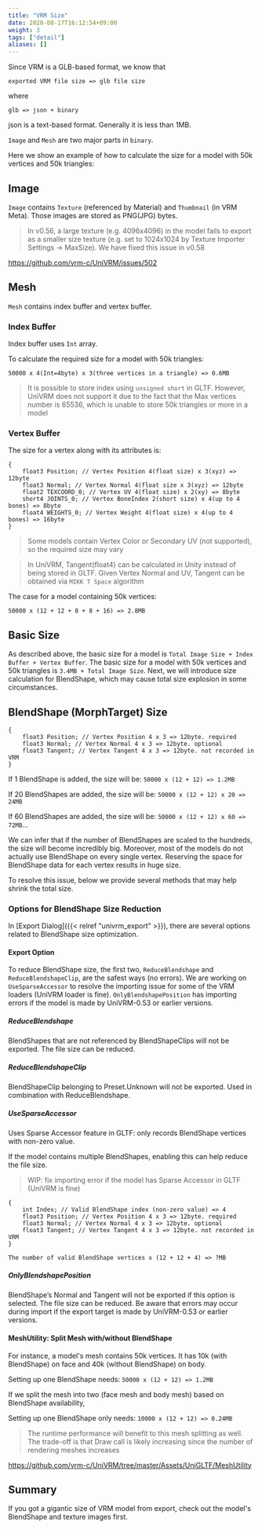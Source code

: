```yaml
---
title: "VRM Size"
date: 2020-08-17T16:12:54+09:00
weight: 3
tags: ["detail"]
aliases: []
---
```


Since VRM is a GLB-based format, we know that 

`exported VRM file size => glb file size`

where

`glb => json + binary`

json is a text-based format. Generally it is less than 1MB.

`Image` and `Mesh` are two major parts in `binary`.

Here we show an example of how to calculate the size for a model with 50k vertices and 50k triangles:

## Image

`Image` contains `Texture` (referenced by Material) and `Thumbnail` (in VRM Meta). Those images are stored as PNG(JPG) bytes.

> In v0.56, a large texture (e.g. 4096x4096) in the model fails to export as a smaller size texture (e.g. set to 1024x1024 by Texture Importer Settings -> MaxSize). We have fixed this issue in v0.58

https://github.com/vrm-c/UniVRM/issues/502

## Mesh

`Mesh` contains index buffer and vertex buffer.

### Index Buffer

Index buffer uses `Int` array.

To calculate the required size for a model with 50k triangles:

`50000 x 4(Int=4byte) x 3(three vertices in a triangle) => 0.6MB`

> It is possible to store index using `unsigned short` in GLTF. However, UniVRM does not support it due to the fact that the Max vertices number is 65536, which is unable to store 50k triangles or more in a model

### Vertex Buffer

The size for a vertex along with its attributes is: 

```
{
    float3 Position; // Vertex Position 4(float size) x 3(xyz) => 12byte
    float3 Normal; // Vertex Normal 4(float size x 3(xyz) => 12byte
    float2 TEXCOORD_0; // Vertex UV 4(float size) x 2(xy) => 8byte
    short4 JOINTS_0; // Vertex BoneIndex 2(short size) x 4(up to 4 bones) => 8byte
    float4 WEIGHTS_0; // Vertex Weight 4(float size) x 4(up to 4 bones) => 16byte
}
```

> Some models contain Vertex Color or Secondary UV (not supported), so the required size may vary

> In UniVRM, Tangent(float4) can be calculated in Unity instead of being stored in GLTF. Given Vertex Normal and UV, Tangent can be obtained via `MIKK T Space` algorithm

The case for a model containing 50k vertices:

`50000 x (12 + 12 + 8 + 8 + 16) => 2.8MB`

## Basic Size

As described above, the basic size for a model is `Total Image Size + Index Buffer + Vertex Buffer`.
The basic size for a model with 50k vertices and 50k triangles is `3.4MB + Total Image Size`.
Next, we will introduce size calculation for BlendShape, which may cause total size explosion in some circumstances.

## BlendShape (MorphTarget) Size

```BlendShape Vertex
{
    float3 Position; // Vertex Position 4 x 3 => 12byte. required
    float3 Normal; // Vertex Normal 4 x 3 => 12byte. optional
    float3 Tangent; // Vertex Tangent 4 x 3 => 12byte. not recorded in VRM
}
```

If 1 BlendShape is added, the size will be: `50000 x (12 + 12) => 1.2MB`

If 20 BlendShapes are added, the size will be: `50000 x (12 + 12) x 20 => 24MB`

If 60 BlendShapes are added, the size will be: `50000 x (12 + 12) x 60 => 72MB`...

We can infer that if the number of BlendShapes are scaled to the hundreds, the size will become incredibly big. Moreover, most of the models do not actually use BlendShape on every single vertex. Reserving the space for BlendShape data for each vertex results in huge size.

To resolve this issue, below we provide several methods that may help shrink the total size.

### Options for BlendShape Size Reduction

In [Export Dialog]({{< relref "univrm_export" >}}), there are several options related to BlendShape size optimization.

#### Export Option

To reduce BlendShape size, the first two, `ReduceBlendshape` and `ReduceBlendshapeClip`, are the safest ways (no errors). We are working on `UseSparseAccessor` to resolve the importing issue for some of the VRM loaders (UniVRM loader is fine). `OnlyBlendshapePosition` has importing errors if the model is made by UniVRM-0.53 or earlier versions.

##### ReduceBlendshape

BlendShapes that are not referenced by BlendShapeClips will not be exported. The file size can be reduced.

##### ReduceBlendshapeClip

BlendShapeClip belonging to Preset.Unknown will not be exported. Used in combination with ReduceBlendshape.

##### UseSparseAccessor

Uses Sparse Accessor feature in GLTF: only records BlendShape vertices with non-zero value.

If the model contains multiple BlendShapes, enabling this can help reduce the file size.

> WIP: fix importing error if the model has Sparse Accessor in GLTF (UniVRM is fine)

```BlendShape Vertex
{
    int Index; // Valid BlendShape index (non-zero value) => 4
    float3 Position; // Vertex Position 4 x 3 => 12byte. required
    float3 Normal; // Vertex Normal 4 x 3 => 12byte. optional
    float3 Tangent; // Vertex Tangent 4 x 3 => 12byte. not recorded in VRM
}
```

`The number of valid BlendShape vertices x (12 + 12 + 4) => ?MB`

##### OnlyBlendshapePosition

BlendShape’s Normal and Tangent will not be exported if this option is selected. The file size can be reduced. Be aware that errors may occur during import if the export target is made by UniVRM-0.53 or earlier versions.

#### MeshUtility: Split Mesh with/without BlendShape

For instance, a model's mesh contains 50k vertices. It has 10k (with BlendShape) on face and 40k (without BlendShape) on body.

Setting up one BlendShape needs: `50000 x (12 + 12) => 1.2MB`

If we split the mesh into two (face mesh and body mesh) based on BlendShape availability,

Setting up one BlendShape only needs: `10000 x (12 + 12) => 0.24MB`

> The runtime performance will benefit to this mesh splitting as well. The trade-off is that Draw call is likely increasing since the number of rendering meshes increases

https://github.com/vrm-c/UniVRM/tree/master/Assets/UniGLTF/MeshUtility


## Summary

If you got a gigantic size of VRM model from export, check out the model's BlendShape and texture images first.
